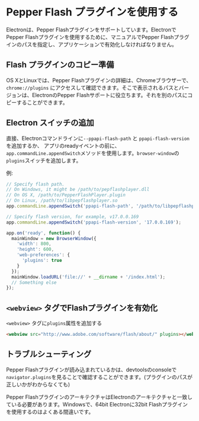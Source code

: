 # Pepper Flash プラグインを使用する

Electronは、Pepper Flashプラグインをサポートしています。ElectronでPepper Flashプラグインを使用するために、マニュアルでPepper Flashプラグインのパスを指定し、アプリケーションで有効化しなければなりません。


## Flash プラグインのコピー準備

OS XとLinuxでは、Pepper Flashプラグインの詳細は、Chromeブラウザーで、`chrome://plugins` にアクセスして確認できます。そこで表示されるパスとバージョンは、ElectronのPepper Flashサポートに役立ちます。それを別のパスにコピーすることができます。

## Electron スイッチの追加

直接、Electronコマンドラインに`--ppapi-flash-path` と `ppapi-flash-version` を追加するか、 アプリのreadyイベントの前に、`app.commandLine.appendSwitch`メソッドを使用します。`browser-window`の`plugins`スイッチを追加します。

例:

```javascript
// Specify flash path.
// On Windows, it might be /path/to/pepflashplayer.dll
// On OS X, /path/to/PepperFlashPlayer.plugin
// On Linux, /path/to/libpepflashplayer.so
app.commandLine.appendSwitch('ppapi-flash-path', '/path/to/libpepflashplayer.so');

// Specify flash version, for example, v17.0.0.169
app.commandLine.appendSwitch('ppapi-flash-version', '17.0.0.169');

app.on('ready', function() {
  mainWindow = new BrowserWindow({
    'width': 800,
    'height': 600,
    'web-preferences': {
      'plugins': true
    }
  });
  mainWindow.loadURL('file://' + __dirname + '/index.html');
  // Something else
});
```

##  `<webview>` タグでFlashプラグインを有効化

`<webview>` タグに`plugins`属性を追加する

```html
<webview src="http://www.adobe.com/software/flash/about/" plugins></webview>
```

## トラブルシューティング

Pepper Flashプラグインが読み込まれているかは、devtoolsのconsoleで`navigator.plugins`を見ることで確認することができます。(プラグインのパスが正しいかがわからなくても)

Pepper FlashプラグインのアーキテクチャはElectronのアーキテクチャと一致している必要があります。Windowsで、64bit Electronに32bit Flashプラグインを使用するのはよくある間違いです。
